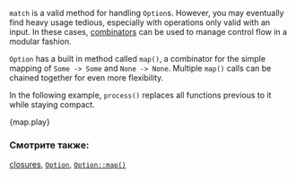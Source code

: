 `match` is a valid method for handling `Option`s. However, you may
eventually find heavy usage tedious, especially with operations only valid
with an input. In these cases, [combinators][combinators] can be used to
manage control flow in a modular fashion.

`Option` has a built in method called `map()`, a combinator for the simple
mapping of `Some -> Some` and `None -> None`. Multiple `map()` calls can be
chained together for even more flexibility.

In the following example, `process()` replaces all functions previous
to it while staying compact.

{map.play}

### Смотрите также:

[closures][closures], [`Option`][option], [`Option::map()`][map]

[combinators]: https://doc.rust-lang.org/book/glossary.html#combinators
[closures]: ../../fn/closures.html
[option]: http://doc.rust-lang.org/std/option/enum.Option.html
[map]: http://doc.rust-lang.org/std/option/enum.Option.html#method.map
